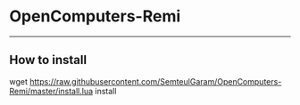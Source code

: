 # OpenComputers-Remi
---

## How to install
wget https://raw.githubusercontent.com/SemteulGaram/OpenComputers-Remi/master/install.lua
install